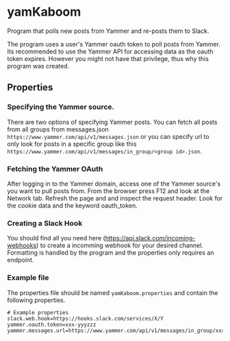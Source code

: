 # yamKaboom
Program that polls new posts from Yammer and re-posts them to Slack. 

The program uses a user's Yammer oauth token to poll posts from Yammer. 
Its recommended to use the Yammer API for accessing data as the oauth token expires.
However you might not have that privilege, thus why this program was created.

## Properties
### Specifying the Yammer source.
There are two options of specifying Yammer posts. You can fetch all posts 
from all groups from messages.json ``https://www.yammer.com/api/v1/messages.json`` 
or you can specify url to only look for posts in a specific group like this
``https://www.yammer.com/api/v1/messages/in_group/<group id>.json``. 

### Fetching the Yammer OAuth
After logging in to the Yammer domain, access one of the Yammer source's you want
to pull posts from. From the browser press F12 and look at the Network tab.
Refresh the page and and inspect the request header. Look for the cookie data and 
the keyword oauth_token. 

### Creating a Slack Hook
You should find all you need here (https://api.slack.com/incoming-webhooks) to create
a incomming webhook for your desired channel. Formatting is handled by the program
and the properties only requires an endpoint.

### Example file
The properties file should be named ``yamKaboom.properties`` and contain the 
following properties.
```
# Example properties
slack.web.hook=https://hooks.slack.com/services/X/Y
yammer.oauth.token=xxx-yyyzzz
yammer.messages.url=https://www.yammer.com/api/v1/messages/in_group/xxxx.json
```